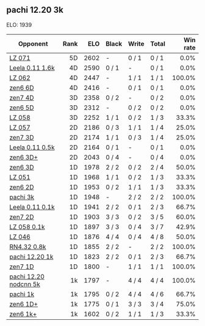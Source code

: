 ## pachi 12.20 3k ##

ELO: 1939

Opponent | Rank | ELO | Black | Write | Total | Win rate
---------|-----:|----:|-------|-------|-------|-------:
[LZ 071](LZ%20071.md) | 5D | 2602 | - | 0 / 1 | 0 / 1 | 0.0%
[Leela 0.11 1.6k](Leela%200.11%201.6k.md) | 4D | 2590 | 0 / 1 | - | 0 / 1 | 0.0%
[LZ 062](LZ%20062.md) | 4D | 2447 | - | 1 / 1 | 1 / 1 | 100.0%
[zen6 6D](zen6%206D.md) | 4D | 2416 | - | 0 / 1 | 0 / 1 | 0.0%
[zen7 4D](zen7%204D.md) | 3D | 2358 | 0 / 2 | - | 0 / 2 | 0.0%
[zen6 5D](zen6%205D.md) | 3D | 2312 | - | 0 / 2 | 0 / 2 | 0.0%
[LZ 058](LZ%20058.md) | 3D | 2252 | 1 / 1 | 0 / 2 | 1 / 3 | 33.3%
[LZ 057](LZ%20057.md) | 2D | 2186 | 0 / 3 | 1 / 1 | 1 / 4 | 25.0%
[zen7 3D](zen7%203D.md) | 2D | 2174 | 1 / 1 | 0 / 3 | 1 / 4 | 25.0%
[Leela 0.11 0.5k](Leela%200.11%200.5k.md) | 2D | 2164 | 0 / 1 | - | 0 / 1 | 0.0%
[zen6 3D+](zen6%203D+.md) | 2D | 2043 | 0 / 4 | - | 0 / 4 | 0.0%
[zen6 3D](zen6%203D.md) | 1D | 1978 | 2 / 2 | 0 / 2 | 2 / 4 | 50.0%
[LZ 051](LZ%20051.md) | 1D | 1968 | 1 / 1 | 0 / 2 | 1 / 3 | 33.3%
[zen6 2D](zen6%202D.md) | 1D | 1953 | 0 / 2 | 1 / 1 | 1 / 3 | 33.3%
[pachi 3k](pachi%203k.md) | 1D | 1948 | - | 2 / 2 | 2 / 2 | 100.0%
[Leela 0.11 0.1k](Leela%200.11%200.1k.md) | 1D | 1941 | 2 / 2 | 0 / 1 | 2 / 3 | 66.7%
[zen7 2D](zen7%202D.md) | 1D | 1903 | 3 / 3 | 0 / 2 | 3 / 5 | 60.0%
[LZ 058 0.1k](LZ%20058%200.1k.md) | 1D | 1897 | 3 / 3 | 0 / 4 | 3 / 7 | 42.9%
[LZ 046](LZ%20046.md) | 1D | 1876 | 4 / 4 | 0 / 4 | 4 / 8 | 50.0%
[RN4.32 0.8k](RN4.32%200.8k.md) | 1D | 1855 | 2 / 2 | - | 2 / 2 | 100.0%
[pachi 12.20 1k](pachi%2012.20%201k.md) | 1D | 1823 | 2 / 2 | 0 / 1 | 2 / 3 | 66.7%
[zen7 1D](zen7%201D.md) | 1D | 1800 | - | 1 / 1 | 1 / 1 | 100.0%
[pachi 12.20 nodcnn 5k](pachi%2012.20%20nodcnn%205k.md) | 1k | 1797 | - | 4 / 4 | 4 / 4 | 100.0%
[pachi 1k](pachi%201k.md) | 1k | 1795 | 0 / 2 | 4 / 4 | 4 / 6 | 66.7%
[zen6 1D+](zen6%201D+.md) | 1k | 1775 | 0 / 1 | 3 / 3 | 3 / 4 | 75.0%
[zen6 1k+](zen6%201k+.md) | 1k | 1602 | 0 / 2 | 1 / 1 | 1 / 3 | 33.3%
